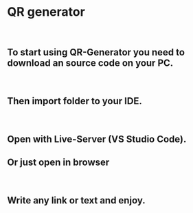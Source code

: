 # **QR generator**

</br>

## To start using QR-Generator you need to download an source code on your PC.

</br>

## Then import folder to your IDE.

</br>

## Open with Live-Server (**VS Studio Code**).
## Or just open in browser

</br>

## Write any link or text and enjoy.